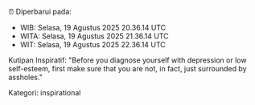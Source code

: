 ⏰ Diperbarui pada:
- WIB: Selasa, 19 Agustus 2025 20.36.14 UTC
- WITA: Selasa, 19 Agustus 2025 21.36.14 UTC
- WIT: Selasa, 19 Agustus 2025 22.36.14 UTC

Kutipan Inspiratif:
"Before you diagnose yourself with depression or low self-esteem, first make sure that you are not, in fact, just surrounded by assholes."


Kategori: inspirational

